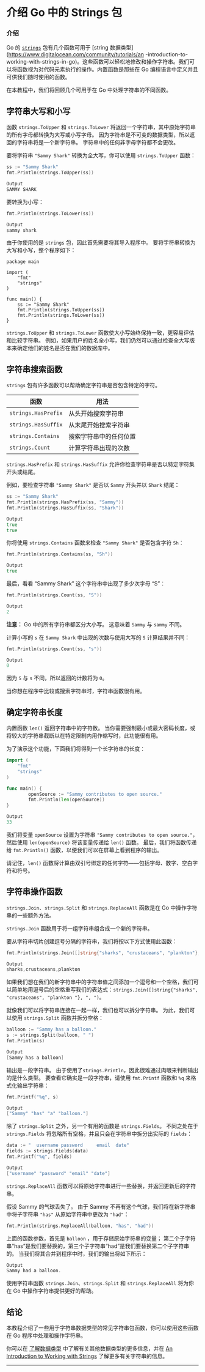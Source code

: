 # 介绍 Go 中的 Strings 包

### 介绍

Go 的 [`strings`](https://golang.org/pkg/strings/) 包有几个函数可用于 [string 数据类型](https://www.digitalocean.com/community/tutorials/an -introduction-to-working-with-strings-in-go)。这些函数可以轻松地修改和操作字符串。我们可以将函数视为对代码元素执行的操作。内置函数是那些在 Go 编程语言中定义并且可供我们随时使用的函数。

在本教程中，我们将回顾几个可用于在 Go 中处理字符串的不同函数。

## 字符串大写和小写

函数 `strings.ToUpper` 和 `strings.ToLower` 将返回一个字符串，其中原始字符串的所有字母都转换为大写或小写字母。 因为字符串是不可变的数据类型，所以返回的字符串将是一个新字符串。 字符串中的任何非字母字符都不会更改。

要将字符串 `"Sammy Shark"` 转换为全大写，你可以使用 `strings.ToUpper` 函数：

```go
ss := "Sammy Shark"
fmt.Println(strings.ToUpper(ss))
```

```go
Output
SAMMY SHARK
```

要转换为小写：

```go
fmt.Println(strings.ToLower(ss))
```

```go
Output
sammy shark
```

由于你使用的是 `strings` 包，因此首先需要将其导入程序中。 要将字符串转换为大写和小写，整个程序如下：

```
package main

import (
	"fmt"
	"strings"
)

func main() {
	ss := "Sammy Shark"
	fmt.Println(strings.ToUpper(ss))
	fmt.Println(strings.ToLower(ss))
}
```

`strings.ToUpper` 和 `strings.ToLower` 函数使大小写始终保持一致，更容易评估和比较字符串。 例如，如果用户的姓名全小写，我们仍然可以通过检查全大写版本来确定他们的姓名是否在我们的数据库中。

## 字符串搜索函数

`strings` 包有许多函数可以帮助确定字符串是否包含特定的字符。

| 函数                | 用法                   |
| ------------------- | ---------------------- |
| `strings.HasPrefix` | 从头开始搜索字符串     |
| `strings.HasSuffix` | 从末尾开始搜索字符串   |
| `strings.Contains`  | 搜索字符串中的任何位置 |
| `strings.Count`     | 计算字符串出现的次数   |

`strings.HasPrefix` 和 `strings.HasSuffix` 允许你检查字符串是否以特定字符集开头或结尾。

例如，要检查字符串 `"Sammy Shark"` 是否以 `Sammy` 开头并以 `Shark` 结尾：

```go
ss := "Sammy Shark"
fmt.Println(strings.HasPrefix(ss, "Sammy"))
fmt.Println(strings.HasSuffix(ss, "Shark"))
```

```go
Output
true
true
```

你将使用 `strings.Contains` 函数来检查 `"Sammy Shark"` 是否包含字符 `Sh`：

```go
fmt.Println(strings.Contains(ss, "Sh"))
```

```go
Output
true
```

最后，看看 “Sammy Shark” 这个字符串中出现了多少次字母 “S”：

```go
fmt.Println(strings.Count(ss, "S"))
```

```go
Output
2
```

**注意：** Go 中的所有字符串都区分大小写。 这意味着 `Sammy` 与 `sammy` 不同。

计算小写的 `s` 在 `Sammy Shark` 中出现的次数与使用大写的 `S` 计算结果并不同：

```go
fmt.Println(strings.Count(ss, "s"))
```

```go
Output
0
```

因为 `S` 与 `s` 不同，所以返回的计数将为 `0`。

当你想在程序中比较或搜索字符串时，字符串函数很有用。

## 确定字符串长度

内置函数 `len()` 返回字符串中的字符数。 当你需要强制最小或最大密码长度，或将较大的字符串截断以在特定限制内用作缩写时，此功能很有用。

为了演示这个功能，下面我们将得到一个长字符串的长度：

```go
import (
	"fmt"
	"strings"
)

func main() {
        openSource := "Sammy contributes to open source."
        fmt.Println(len(openSource))
}
```

```go
Output
33
```

我们将变量 `openSource` 设置为字符串 `"Sammy contributes to open source."`，然后使用 `len(openSource)` 将该变量传递给 `len()` 函数。 最后，我们将函数传递给 `fmt.Println()` 函数，以便我们可以在屏幕上看到程序的输出。

请记住，`len()` 函数将计算由双引号绑定的任何字符——包括字母、数字、空白字符和符号。

## 字符串操作函数

`strings.Join`、`strings.Split` 和 `strings.ReplaceAll` 函数是在 Go 中操作字符串的一些额外方法。

`strings.Join` 函数用于将一组字符串组合成一个新的字符串。

要从字符串切片创建逗号分隔的字符串，我们将按以下方式使用此函数：

```go
fmt.Println(strings.Join([]string{"sharks", "crustaceans", "plankton"}, ","))
```

```go
Output
sharks,crustaceans,plankton
```

如果我们想在我们的新字符串中的字符串值之间添加一个逗号和一个空格，我们可以简单地用逗号后的空格重写我们的表达式：`strings.Join([]string{"sharks", "crustaceans", "plankton "}, ", ")`。

就像我们可以将字符串连接在一起一样，我们也可以拆分字符串。 为此，我们可以使用 `strings.Split` 函数并拆分空格：

```go
balloon := "Sammy has a balloon."
s := strings.Split(balloon, " ")
fmt.Println(s)
```

```go
Output
[Sammy has a balloon]
```

输出是一段字符串。 由于使用了`strings.Println`，因此很难通过肉眼来判断输出的是什么类型。 要查看它确实是一段字符串，请使用 `fmt.Printf` 函数和 `%q` 来格式化输出字符串：

```go
fmt.Printf("%q", s)
```

```go
Output
["Sammy" "has" "a" "balloon."]
```

除了 `strings.Split` 之外，另一个有用的函数是 `strings.Fields`。 不同之处在于 `strings.Fields` 将忽略所有空格，并且只会在字符串中拆分出实际的 `fields`：

```go
data := "  username password     email  date"
fields := strings.Fields(data)
fmt.Printf("%q", fields)
```

```go
Output
["username" "password" "email" "date"]
```

`strings.ReplaceAll` 函数可以将原始字符串进行一些替换，并返回更新后的字符串。

假设 Sammy 的气球丢失了。 由于 Sammy 不再有这个气球，我们将在新字符串中将子字符串 `"has"` 从原始字符串中更改为 `"had"`：

```go
fmt.Println(strings.ReplaceAll(balloon, "has", "had"))
```

上面的函数参数，首先是 `balloon` ，用于存储原始字符串的变量； 第二个子字符串“has”是我们要替换的，第三个子字符串“had”是我们要替换第二个子字符串的。 当我们将其合并到程序中时，我们的输出将如下所示：

```go
Output
Sammy had a balloon.
```

使用字符串函数 `strings.Join`、`strings.Split` 和 `strings.ReplaceAll` 将为你在 Go 中操作字符串提供更好的帮助。

## 结论

本教程介绍了一些用于字符串数据类型的常见字符串包函数，你可以使用这些函数在 Go 程序中处理和操作字符串。

你可以在 [了解数据类型](https://www.digitalocean.com/community/tutorials/understanding-data-types-in-go) 中了解有关其他数据类型的更多信息，并在 [An Introduction to Working with Strings](https://www.digitalocean.com/community/tutorials/an-introduction-to-working-with-strings-in-go) 了解更多有关字符串的信息。

------